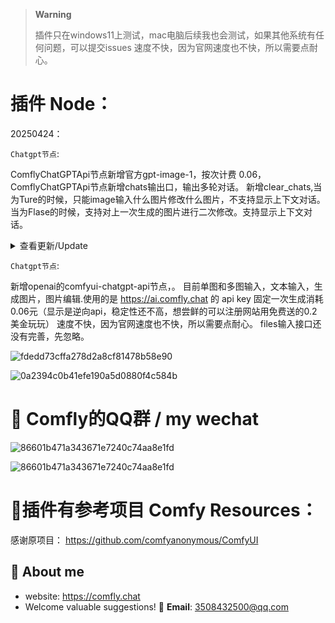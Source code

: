 


> **Warning**
> 
> 插件只在windows11上测试，mac电脑后续我也会测试，如果其他系统有任何问题，可以提交issues
> 速度不快，因为官网速度也不快，所以需要点耐心。

# 插件 Node：

20250424：

`Chatgpt节点`: 

ComflyChatGPTApi节点新增官方gpt-image-1，按次计费 0.06，
ComflyChatGPTApi节点新增chats输出口，输出多轮对话。
新增clear_chats,当为Ture的时候，只能image输入什么图片修改什么图片，不支持显示上下文对话。
当为Flase的时候，支持对上一次生成的图片进行二次修改。支持显示上下文对话。

<details>
<summary>查看更新/Update </summary>  

![cad243f2bf4a3aa11163f1a007db469](https://github.com/user-attachments/assets/ef0f6a34-3de7-42a2-8543-c1930575e1bb)

![bd6493050affdf156143c8dc5286988](https://github.com/user-attachments/assets/0906caf3-35ec-4061-bfc9-5f611a19abf2)

![e5b3d375b700dcbf921b12a8aa527c4](https://github.com/user-attachments/assets/75537100-e5d2-403c-b2e0-1f662680092f)


</details> 


`Chatgpt节点`: 

新增openai的comfyui-chatgpt-api节点，。
目前单图和多图输入，文本输入，生成图片，图片编辑.使用的是 https://ai.comfly.chat 的 api key
固定一次生成消耗0.06元（显示是逆向api，稳定性还不高，想尝鲜的可以注册网站用免费送的0.2美金玩玩）
速度不快，因为官网速度也不快，所以需要点耐心。 files输入接口还没有完善，先忽略。


 
![fdedd73cffa278d2a8cf81478b58e90](https://github.com/user-attachments/assets/36e78cdd-33b2-41ed-a15c-ad9c1886bede)


![0a2394c0b41efe190a5d0880f4c584b](https://github.com/user-attachments/assets/267fbe73-7113-4120-a829-a7aa2247bd4d)



# 🥵 Comfly的QQ群 / my wechat

![86601b471a343671e7240c74aa8e1fd](https://github.com/ainewsto/Comfyui_Comfly/assets/113163264/3e1c2d15-ba5b-4aa5-a76b-08f87e7c8e2c)

![86601b471a343671e7240c74aa8e1fd](https://github.com/ainewsto/Comfyui_Comfly/assets/113163264/fdc2f849-5937-4cce-a36d-8444ecca3030)


# :dizzy:插件有参考项目 Comfy Resources：

感谢原项目：
https://github.com/comfyanonymous/ComfyUI


## 🚀 About me
* website: https://comfly.chat
* Welcome valuable suggestions! 📧 **Email**: [3508432500@qq.com](mailto:1544007699@qq.com)
